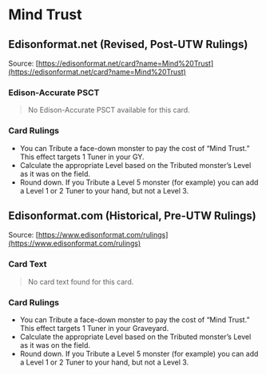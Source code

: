 # Mind Trust

## Edisonformat.net (Revised, Post-UTW Rulings)

Source: [https://edisonformat.net/card?name=Mind%20Trust](https://edisonformat.net/card?name=Mind%20Trust)

### Edison-Accurate PSCT

> No Edison-Accurate PSCT available for this card.

### Card Rulings

*   You can Tribute a face-down monster to pay the cost of “Mind Trust.” This effect targets 1 Tuner in your GY.
*   Calculate the appropriate Level based on the Tributed monster’s Level as it was on the field.
*   Round down. If you Tribute a Level 5 monster (for example) you can add a Level 1 or 2 Tuner to your hand, but not a Level 3.


## Edisonformat.com (Historical, Pre-UTW Rulings)

Source: [https://www.edisonformat.com/rulings](https://www.edisonformat.com/rulings)

### Card Text

> No card text found for this card.

### Card Rulings

*   You can Tribute a face-down monster to pay the cost of “Mind Trust.” This effect targets 1 Tuner in your Graveyard.
*   Calculate the appropriate Level based on the Tributed monster’s Level as it was on the field.
*   Round down. If you Tribute a Level 5 monster (for example) you can add a Level 1 or 2 Tuner to your hand, but not a Level 3.


